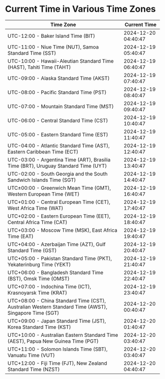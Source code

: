 # Current Time in Various Time Zones

| Time Zone | Current Time |
|-----------|--------------|
| UTC-12:00 - Baker Island Time (BIT) | 2024-12-20 04:40:47 |
| UTC-11:00 - Niue Time (NUT), Samoa Standard Time (SST) | 2024-12-19 05:40:47 |
| UTC-10:00 - Hawaii-Aleutian Standard Time (HAST), Tahiti Time (TAHT) | 2024-12-19 06:40:47 |
| UTC-09:00 - Alaska Standard Time (AKST) | 2024-12-19 07:40:47 |
| UTC-08:00 - Pacific Standard Time (PST) | 2024-12-19 08:40:47 |
| UTC-07:00 - Mountain Standard Time (MST) | 2024-12-19 09:40:47 |
| UTC-06:00 - Central Standard Time (CST) | 2024-12-19 10:40:47 |
| UTC-05:00 - Eastern Standard Time (EST) | 2024-12-19 11:40:47 |
| UTC-04:00 - Atlantic Standard Time (AST), Eastern Caribbean Time (ECT) | 2024-12-19 12:40:47 |
| UTC-03:00 - Argentina Time (ART), Brasília Time (BRT), Uruguay Standard Time (UYT) | 2024-12-19 13:40:47 |
| UTC-02:00 - South Georgia and the South Sandwich Islands Time (SGT) | 2024-12-19 14:40:47 |
| UTC±00:00 - Greenwich Mean Time (GMT), Western European Time (WET) | 2024-12-19 16:40:47 |
| UTC+01:00 - Central European Time (CET), West Africa Time (WAT) | 2024-12-19 17:40:47 |
| UTC+02:00 - Eastern European Time (EET), Central Africa Time (CAT) | 2024-12-19 18:40:47 |
| UTC+03:00 - Moscow Time (MSK), East Africa Time (EAT) | 2024-12-19 19:40:47 |
| UTC+04:00 - Azerbaijan Time (AZT), Gulf Standard Time (GST) | 2024-12-19 20:40:47 |
| UTC+05:00 - Pakistan Standard Time (PKT), Yekaterinburg Time (YEKT) | 2024-12-19 21:40:47 |
| UTC+06:00 - Bangladesh Standard Time (BST), Omsk Time (OMST) | 2024-12-19 22:40:47 |
| UTC+07:00 - Indochina Time (ICT), Krasnoyarsk Time (KRAT) | 2024-12-19 23:40:47 |
| UTC+08:00 - China Standard Time (CST), Australian Western Standard Time (AWST), Singapore Time (SGT) | 2024-12-20 00:40:47 |
| UTC+09:00 - Japan Standard Time (JST), Korea Standard Time (KST) | 2024-12-20 01:40:47 |
| UTC+10:00 - Australian Eastern Standard Time (AEST), Papua New Guinea Time (PGT) | 2024-12-20 03:40:47 |
| UTC+11:00 - Solomon Islands Time (SBT), Vanuatu Time (VUT) | 2024-12-20 03:40:47 |
| UTC+12:00 - Fiji Time (FJT), New Zealand Standard Time (NZST) | 2024-12-20 04:40:47 |
